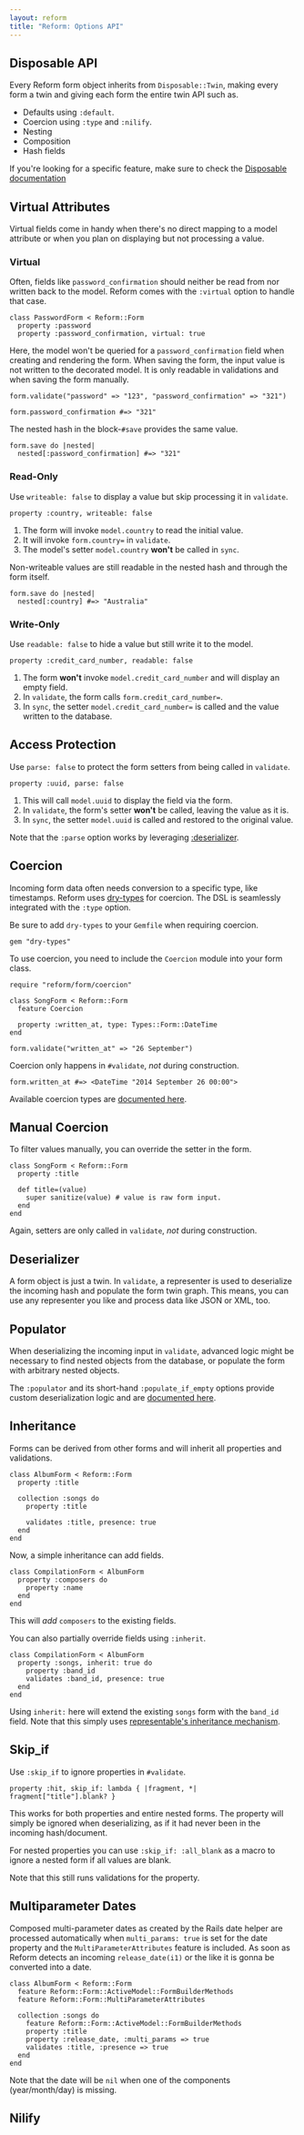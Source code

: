 ```yaml
---
layout: reform
title: "Reform: Options API"
---
```


## Disposable API

Every Reform form object inherits from `Disposable::Twin`, making every form a twin and giving each form the entire twin API such as.

* Defaults using `:default`.
* Coercion using `:type` and `:nilify`.
* Nesting
* Composition
* Hash fields

If you're looking for a specific feature, make sure to check the [Disposable documentation](/gems/disposable/api.html)

## Virtual Attributes

Virtual fields come in handy when there's no direct mapping to a model attribute or when you plan on displaying but not processing a value.


### Virtual

Often, fields like `password_confirmation` should neither be read from nor written back to the model. Reform comes with the `:virtual` option to handle that case.

    class PasswordForm < Reform::Form
      property :password
      property :password_confirmation, virtual: true

Here, the model won't be queried for a `password_confirmation` field when creating and rendering the form. When saving the form, the input value is not written to the decorated model. It is only readable in validations and when saving the form manually.

    form.validate("password" => "123", "password_confirmation" => "321")

    form.password_confirmation #=> "321"

The nested hash in the block-`#save` provides the same value.

    form.save do |nested|
      nested[:password_confirmation] #=> "321"

### Read-Only

Use `writeable: false` to display a value but skip processing it in `validate`.

    property :country, writeable: false

1. The form will invoke `model.country` to read the initial value.
2. It will invoke `form.country=` in `validate`.
3. The model's setter `model.country` **won't** be called in `sync`.

Non-writeable values are still readable in the nested hash and through the form itself.

    form.save do |nested|
      nested[:country] #=> "Australia"

### Write-Only

Use `readable: false` to hide a value but still write it to the model.

    property :credit_card_number, readable: false

1. The form **won't** invoke `model.credit_card_number` and will display an empty field.
2. In `validate`, the form calls `form.credit_card_number=`.
3. In `sync`, the setter `model.credit_card_number=` is called and the value written to the database.

## Access Protection

Use `parse: false` to protect the form setters from being called in `validate`.

    property :uuid, parse: false

1. This will call `model.uuid` to display the field via the form.
2. In `validate`, the form's setter **won't** be called, leaving the value as it is.
3. In `sync`, the setter `model.uuid` is called and restored to the original value.

Note that the `:parse` option works by leveraging [:deserializer](#deserializer).

## Coercion

Incoming form data often needs conversion to a specific type, like timestamps. Reform uses [dry-types](http://dry-rb.org/gems/dry-types/) for coercion. The DSL is seamlessly integrated with the `:type` option.

Be sure to add `dry-types` to your `Gemfile` when requiring coercion.

    gem "dry-types"

To use coercion, you need to include the `Coercion` module into your form class.

    require "reform/form/coercion"

    class SongForm < Reform::Form
      feature Coercion

      property :written_at, type: Types::Form::DateTime
    end

    form.validate("written_at" => "26 September")

Coercion only happens in `#validate`, *not* during construction.

    form.written_at #=> <DateTime "2014 September 26 00:00">

Available coercion types are [documented here](http://dry-rb.org/gems/dry-types/built-in-types/).

## Manual Coercion

To filter values manually, you can override the setter in the form.

    class SongForm < Reform::Form
      property :title

      def title=(value)
        super sanitize(value) # value is raw form input.
      end
    end

Again, setters are only called in `validate`, *not* during construction.

## Deserializer

A form object is just a twin. In `validate`, a representer is used to deserialize the incoming hash and populate the form twin graph. This means, you can use any representer you like and process data like JSON or XML, too.

## Populator

When deserializing the incoming input in `validate`, advanced logic might be necessary to find nested objects from the database, or populate the form with arbitrary nested objects.

The `:populator` and its short-hand `:populate_if_empty` options provide custom deserialization logic and are [documented here](populator.html).

## Inheritance

Forms can be derived from other forms and will inherit all properties and validations.

    class AlbumForm < Reform::Form
      property :title

      collection :songs do
        property :title

        validates :title, presence: true
      end
    end

Now, a simple inheritance can add fields.

    class CompilationForm < AlbumForm
      property :composers do
        property :name
      end
    end

This will _add_ `composers` to the existing fields.

You can also partially override fields using `:inherit`.

    class CompilationForm < AlbumForm
      property :songs, inherit: true do
        property :band_id
        validates :band_id, presence: true
      end
    end

Using `inherit:` here will extend the existing `songs` form with the `band_id` field. Note that this simply uses [representable's inheritance mechanism](https://github.com/apotonick/representable/#partly-overriding-properties).

## Skip_if

Use `:skip_if` to ignore properties in `#validate`.

    property :hit, skip_if: lambda { |fragment, *| fragment["title"].blank? }

This works for both properties and entire nested forms. The property will simply be ignored when deserializing, as if it had never been in the incoming hash/document.

For nested properties you can use `:skip_if: :all_blank` as a macro to ignore a nested form if all values are blank.

Note that this still runs validations for the property.

## Multiparameter Dates

Composed multi-parameter dates as created by the Rails date helper are processed automatically when `multi_params: true` is set for the date property and the `MultiParameterAttributes` feature is included. As soon as Reform detects an incoming `release_date(i1)` or the like it is gonna be converted into a date.

    class AlbumForm < Reform::Form
      feature Reform::Form::ActiveModel::FormBuilderMethods
      feature Reform::Form::MultiParameterAttributes

      collection :songs do
        feature Reform::Form::ActiveModel::FormBuilderMethods
        property :title
        property :release_date, :multi_params => true
        validates :title, :presence => true
      end
    end

Note that the date will be `nil` when one of the components (year/month/day) is missing.

## Nilify

